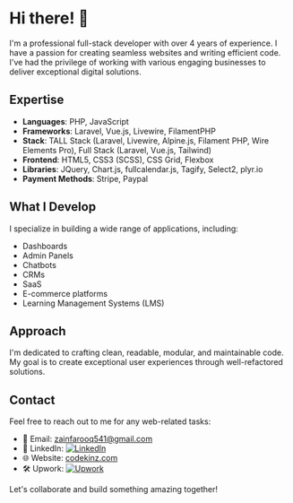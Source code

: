 # Hi there! 👋

I'm a professional full-stack developer with over 4 years of experience. I have a passion for creating seamless websites and writing efficient code. I've had the privilege of working with various engaging businesses to deliver exceptional digital solutions.

## Expertise

- **Languages**: PHP, JavaScript
- **Frameworks**: Laravel, Vue.js, Livewire, FilamentPHP
- **Stack**: TALL Stack (Laravel, Livewire, Alpine.js, Filament PHP, Wire Elements Pro), Full Stack (Laravel, Vue.js, Tailwind)
- **Frontend**: HTML5, CSS3 (SCSS), CSS Grid, Flexbox
- **Libraries**: JQuery, Chart.js, fullcalendar.js, Tagify, Select2, plyr.io
- **Payment Methods**: Stripe, Paypal

## What I Develop

I specialize in building a wide range of applications, including:

- Dashboards
- Admin Panels
- Chatbots
- CRMs
- SaaS
- E-commerce platforms
- Learning Management Systems (LMS)

## Approach

I'm dedicated to crafting clean, readable, modular, and maintainable code. My goal is to create exceptional user experiences through well-refactored solutions.

## Contact

Feel free to reach out to me for any web-related tasks:

- 📧 Email: [zainfarooq541@gmail.com](mailto:zainfarooq541@gmail.com)
- 💼 LinkedIn: [![LinkedIn](https://img.shields.io/badge/LinkedIn-Connect-blue?logo=linkedin)](https://www.linkedin.com/in/zain-farooq-b3a914147)
- 🌐 Website: [codekinz.com](https://www.codekinz.com)
- 🛠️ Upwork: [![Upwork](https://img.shields.io/badge/Upwork-Hire%20Me-green?logo=upwork)](https://www.upwork.com/freelancers/zainfarooq6)

Let's collaborate and build something amazing together!

